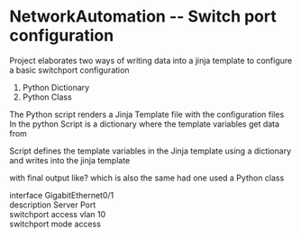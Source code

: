 # NetworkAutomation --  Switch port configuration 

Project elaborates two ways of writing data into a jinja template to configure a basic switchport configuration 
1. Python Dictionary 
2. Python Class 

The Python script renders a Jinja Template file with the configuration files </br>
In the python Script is a  dictionary where the template variables get data from

Script defines the template variables in the Jinja template using a dictionary and writes into the jinja template </br>

with final output like? which is also the same had one used a Python class</br>

interface GigabitEthernet0/1 </br>
description Server Port  </br>
switchport access vlan 10 </br>
switchport mode access
